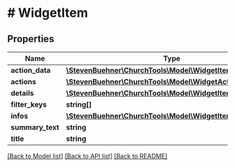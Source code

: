 # # WidgetItem

## Properties

Name | Type | Description | Notes
------------ | ------------- | ------------- | -------------
**action_data** | [**\StevenBuehner\ChurchTools\Model\WidgetItem1ActionData**](WidgetItem1ActionData.md) |  | [optional]
**actions** | [**\StevenBuehner\ChurchTools\Model\WidgetAction1**](WidgetAction1.md) |  | [optional]
**details** | [**\StevenBuehner\ChurchTools\Model\WidgetItem1Details**](WidgetItem1Details.md) |  | [optional]
**filter_keys** | **string[]** |  | [optional]
**infos** | [**\StevenBuehner\ChurchTools\Model\WidgetItem1InfosInner[]**](WidgetItem1InfosInner.md) |  | [optional]
**summary_text** | **string** |  | [optional]
**title** | **string** |  | [optional]

[[Back to Model list]](../../README.md#models) [[Back to API list]](../../README.md#endpoints) [[Back to README]](../../README.md)
